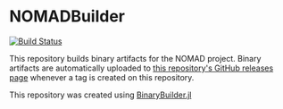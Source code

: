 # NOMADBuilder

[![Build Status](https://travis-ci.org/ppascal97/NOMADBuilder.svg?branch=master)](https://travis-ci.org/ppascal97/NOMADBuilder)

This repository builds binary artifacts for the NOMAD project. Binary artifacts are automatically uploaded to
[this repository's GitHub releases page](https://github.com/ppascal97/NOMADBuilder/releases) whenever a tag is created
on this repository.

This repository was created using [BinaryBuilder.jl](https://github.com/JuliaPackaging/BinaryBuilder.jl)
